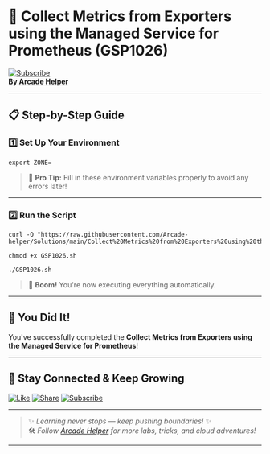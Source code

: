 
# 🚀 Collect Metrics from Exporters using the Managed Service for Prometheus (GSP1026)  
[![Subscribe](https://img.shields.io/badge/Subscribe-YouTube-red?style=for-the-badge&logo=youtube)](https://www.youtube.com/@ArcadeHelper1418)  
**By [Arcade Helper](https://www.youtube.com/@ArcadeHelper1418)**

---

## 📋 Step-by-Step Guide

### 1️⃣ Set Up Your Environment
```
export ZONE=
```
> 🧠 **Pro Tip:** Fill in these environment variables properly to avoid any errors later!

---

### 2️⃣ Run the Script
```
curl -O "https://raw.githubusercontent.com/Arcade-helper/Solutions/main/Collect%20Metrics%20from%20Exporters%20using%20the%20Managed%20Service%20for%20Prometheus/GSP1026.sh"

chmod +x GSP1026.sh

./GSP1026.sh
```
> 🚀 **Boom!** You're now executing everything automatically.

---

## 🎉 You Did It!  
You've successfully completed the **Collect Metrics from Exporters using the Managed Service for Prometheus**!

---

## 🌟 Stay Connected & Keep Growing

[![Like](https://img.shields.io/badge/Like-❤️-pink?style=for-the-badge)](https://www.youtube.com/@ArcadeHelper1418) 
[![Share](https://img.shields.io/badge/Share-🔁-blue?style=for-the-badge)](https://www.youtube.com/@ArcadeHelper1418) 
[![Subscribe](https://img.shields.io/badge/Subscribe-🔔-red?style=for-the-badge)](https://www.youtube.com/@ArcadeHelper1418)

---

> ✨ *Learning never stops — keep pushing boundaries!* ✨  
> 🛠️ *Follow [Arcade Helper](https://www.youtube.com/@ArcadeHelper1418) for more labs, tricks, and cloud adventures!*

---
